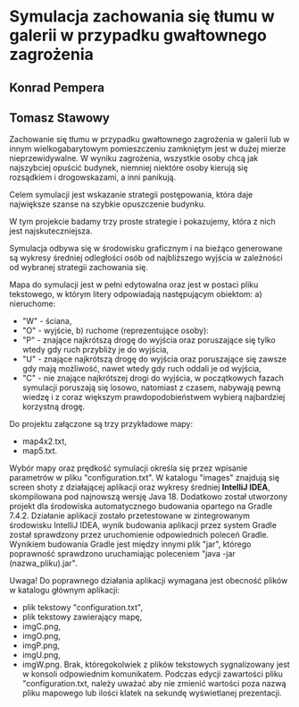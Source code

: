 # Symulacja zachowania się tłumu w galerii w przypadku gwałtownego zagrożenia
## Konrad Pempera
## Tomasz Stawowy

Zachowanie się tłumu w przypadku gwałtownego zagrożenia w galerii lub w innym wielkogabarytowym pomieszczeniu zamkniętym jest w dużej mierze nieprzewidywalne. W  wyniku zagrożenia, wszystkie osoby chcą jak najszybciej opuścić budynek, niemniej niektóre osoby kierują się rozsądkiem i drogowskazami, a inni panikują. 

Celem symulacji jest wskazanie strategii postępowania, która daje największe szanse na szybkie opuszczenie budynku. 

W tym projekcie badamy trzy proste strategie i pokazujemy, która z nich jest najskuteczniejsza. 

Symulacja odbywa się w środowisku graficznym i na bieżąco generowane są wykresy średniej odległości osób od najbliższego wyjścia w zależności od wybranej strategii zachowania się.

Mapa do symulacji jest w pełni edytowalna oraz jest w postaci pliku tekstowego, w którym litery odpowiadają następującym obiektom:
a) nieruchome:
- "W" - ściana,
- "O" - wyjście,
b) ruchome (reprezentujące osoby):
- "P" - znające najkrótszą drogę do wyjścia oraz poruszające się tylko wtedy gdy ruch przybliży je do wyjścia,
- "U" - znające najkrótszą drogę do wyjścia oraz poruszające się zawsze gdy mają możliwość, nawet wtedy gdy ruch oddali je od wyjścia,
- "C" - nie znające najkrótszej drogi do wyjścia, w początkowych fazach symulacji poruszają się losowo, natomiast z czasem, nabywają pewną wiedzę i z coraz większym prawdopodobieństwem wybierą najbardziej korzystną drogę.


Do projektu załączone są trzy przykładowe mapy:
- map4x2.txt,
- map5.txt.

Wybór mapy oraz prędkość symulacji określa się przez wpisanie parametrów w pliku "configuration.txt". W katalogu "images" znajdują się screen shoty z działającej aplikacji oraz wykresy średniej **IntelliJ IDEA**, skompilowana pod najnowszą wersję Java 18. Dodatkowo został utworzony projekt dla środowiska automatycznego budowania opartego na Gradle 7.4.2. Działanie aplikacji zostało przetestowane w zintegrowanym środowisku IntelliJ IDEA, wynik budowania aplikacji przez system Gradle został sprawdzony przez uruchomienie odpowiednich poleceń Gradle. Wynikiem budowania Gradle jest między innymi plik "jar", którego poprawność sprawdzono uruchamiając poleceniem "java -jar (nazwa_pliku).jar".

Uwaga!
Do poprawnego działania aplikacji wymagana jest obecność plików w katalogu głównym aplikacji:
 - plik tekstowy "configuration.txt",
 - plik tekstowy zawierający mapę,
 - imgC.png,
 - imgO.png,
 - imgP.png,
 - imgU.png,
 - imgW.png.
Brak, któregokolwiek z plików tekstowych sygnalizowany jest w konsoli odpowiednim komunikatem. Podczas edycji zawartości pliku "configuration.txt, należy uważać aby nie zmienić wartości poza nazwą pliku mapowego lub ilości klatek na sekundę wyświetlanej prezentacji.



